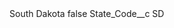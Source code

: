 <?xml version="1.0" encoding="UTF-8"?>
<CustomMetadata xmlns="http://soap.sforce.com/2006/04/metadata" xmlns:xsi="http://www.w3.org/2001/XMLSchema-instance" xmlns:xsd="http://www.w3.org/2001/XMLSchema">
    <label>South Dakota</label>
    <protected>false</protected>
    <values>
        <field>State_Code__c</field>
        <value xsi:type="xsd:string">SD</value>
    </values>
</CustomMetadata>
